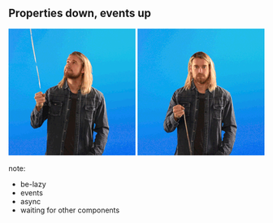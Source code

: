 ##  Properties down, events up

![alt text](images/giphy-downsized.gif)
![alt text](images/giphy-reverse.gif)

note:
- be-lazy
- events
- async
- waiting for other components
